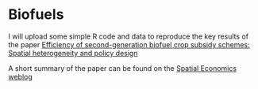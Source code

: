 # Biofuels
I will upload some simple R code and data to reproduce the key results of the  paper [Efficiency of second-generation biofuel crop subsidy schemes: Spatial heterogeneity and policy design](http://www.sciencedirect.com/science/article/pii/S1364032116305391)

A short summary of the paper can be found on the [Spatial Economics weblog](http://spatialeconomics.nl/en/biofuel-subsidies-can-be-allocated-more-efficiently/)
